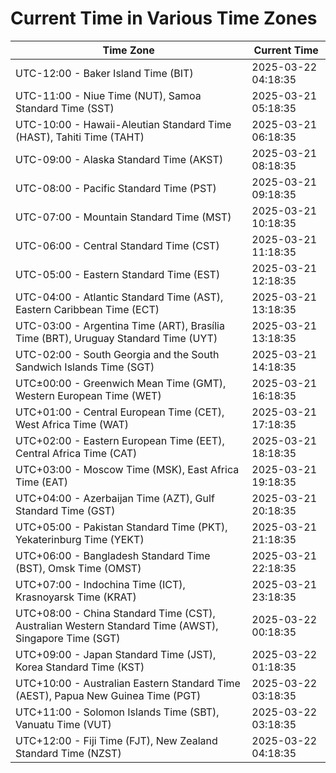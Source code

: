 # Current Time in Various Time Zones

| Time Zone | Current Time |
|-----------|--------------|
| UTC-12:00 - Baker Island Time (BIT) | 2025-03-22 04:18:35 |
| UTC-11:00 - Niue Time (NUT), Samoa Standard Time (SST) | 2025-03-21 05:18:35 |
| UTC-10:00 - Hawaii-Aleutian Standard Time (HAST), Tahiti Time (TAHT) | 2025-03-21 06:18:35 |
| UTC-09:00 - Alaska Standard Time (AKST) | 2025-03-21 08:18:35 |
| UTC-08:00 - Pacific Standard Time (PST) | 2025-03-21 09:18:35 |
| UTC-07:00 - Mountain Standard Time (MST) | 2025-03-21 10:18:35 |
| UTC-06:00 - Central Standard Time (CST) | 2025-03-21 11:18:35 |
| UTC-05:00 - Eastern Standard Time (EST) | 2025-03-21 12:18:35 |
| UTC-04:00 - Atlantic Standard Time (AST), Eastern Caribbean Time (ECT) | 2025-03-21 13:18:35 |
| UTC-03:00 - Argentina Time (ART), Brasília Time (BRT), Uruguay Standard Time (UYT) | 2025-03-21 13:18:35 |
| UTC-02:00 - South Georgia and the South Sandwich Islands Time (SGT) | 2025-03-21 14:18:35 |
| UTC±00:00 - Greenwich Mean Time (GMT), Western European Time (WET) | 2025-03-21 16:18:35 |
| UTC+01:00 - Central European Time (CET), West Africa Time (WAT) | 2025-03-21 17:18:35 |
| UTC+02:00 - Eastern European Time (EET), Central Africa Time (CAT) | 2025-03-21 18:18:35 |
| UTC+03:00 - Moscow Time (MSK), East Africa Time (EAT) | 2025-03-21 19:18:35 |
| UTC+04:00 - Azerbaijan Time (AZT), Gulf Standard Time (GST) | 2025-03-21 20:18:35 |
| UTC+05:00 - Pakistan Standard Time (PKT), Yekaterinburg Time (YEKT) | 2025-03-21 21:18:35 |
| UTC+06:00 - Bangladesh Standard Time (BST), Omsk Time (OMST) | 2025-03-21 22:18:35 |
| UTC+07:00 - Indochina Time (ICT), Krasnoyarsk Time (KRAT) | 2025-03-21 23:18:35 |
| UTC+08:00 - China Standard Time (CST), Australian Western Standard Time (AWST), Singapore Time (SGT) | 2025-03-22 00:18:35 |
| UTC+09:00 - Japan Standard Time (JST), Korea Standard Time (KST) | 2025-03-22 01:18:35 |
| UTC+10:00 - Australian Eastern Standard Time (AEST), Papua New Guinea Time (PGT) | 2025-03-22 03:18:35 |
| UTC+11:00 - Solomon Islands Time (SBT), Vanuatu Time (VUT) | 2025-03-22 03:18:35 |
| UTC+12:00 - Fiji Time (FJT), New Zealand Standard Time (NZST) | 2025-03-22 04:18:35 |
